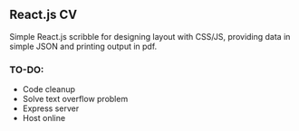 ## React.js CV
Simple React.js scribble for designing layout with CSS/JS, providing data in simple JSON and printing output in pdf. 

### TO-DO:
- Code cleanup
- Solve text overflow problem
- Express server
- Host online
